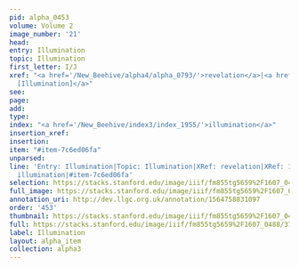 ```yaml
---
pid: alpha_0453
volume: Volume 2
image_number: '21'
head: 
entry: Illumination
topic: Illumination
first_letter: I/J
xref: "<a href='/New_Beehive/alpha4/alpha_0793/'>revelation</a>|<a href='/New_Beehive/toc/toc2_199/'>1027
  [Illumination]</a>"
see: 
page: 
add: 
type: 
index: "<a href='/New_Beehive/index3/index_1955/'>illumination</a>"
insertion_xref: 
insertion: 
item: "#item-7c6ed06fa"
unparsed: 
line: 'Entry: Illumination|Topic: Illumination|XRef: revelation|XRef: 1027 [Illumination]|Index:
  illumination|#item-7c6ed06fa'
selection: https://stacks.stanford.edu/image/iiif/fm855tg5659%2F1607_0488/375,2921,2981,658/full/0/default.jpg
full_image: https://stacks.stanford.edu/image/iiif/fm855tg5659%2F1607_0488/full/full/0/default.jpg
annotation_uri: http://dev.llgc.org.uk/annotation/1564758831097
order: '453'
thumbnail: https://stacks.stanford.edu/image/iiif/fm855tg5659%2F1607_0488/375,2921,600,180/250,/0/default.jpg
full: https://stacks.stanford.edu/image/iiif/fm855tg5659%2F1607_0488/375,2921,2981,658/full/0/default.jpg
label: Illumination
layout: alpha_item
collection: alpha3
---
```

